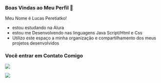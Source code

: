 ### Boas Vindas ao Meu Perfil 💙

Meu Nome é Lucas Peretiatko!

- estou estudando na Alura
- estou me Desenvolvendo nas linguagens Java Script/Html e Css
- Utilizo este espaço a minha organização e compartilhamento dos meus projetos desenvolvidos

### Você entrar em Contato Comigo

[![](https://camo.githubusercontent.com/a493f6833f99fb3c85788d6d9305e6b7a42b838e5ee5d138fd9a8214a7e77472/68747470733a2f2f696d672e736869656c64732e696f2f62616467652f6c696e6b6564696e2d2532333030373742352e7376673f267374796c653d666f722d7468652d6261646765266c6f676f3d6c696e6b6564696e266c6f676f436f6c6f723d7768697465)](https://www.linkedin.com/in/lucas-peretiatko-097a17167/)

![](https://media.tenor.com/iN395jeb1dEAAAAM/rock-lee-training.gif)
